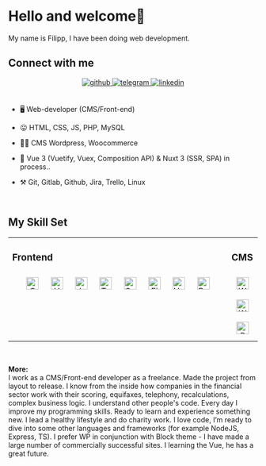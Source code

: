 # Hello and welcome👋

My name is Filipp, I have been doing web development. <br>

## Connect with me  
<div align="center">
<a href="https://github.com/FilippAkbas" target="_blank">
<img src=https://img.shields.io/badge/github-%2324292e.svg?&style=for-the-badge&logo=github&logoColor=white alt=github style="margin-bottom: 5px;" />
</a>
<a href="https://t.me/FilippAkbas" target="_blank">
<img src=https://img.shields.io/badge/telegram-%231E77B5.svg?&style=for-the-badge&logo=telegram&logoColor=white alt=telegram style="margin-bottom: 5px;" />
</a>
<a href="https://linkedin.com/in/filipp-akbas/" target="_blank">
<img src=https://img.shields.io/badge/linkedin-%231E77B5.svg?&style=for-the-badge&logo=linkedin&logoColor=white alt=linkedin style="margin-bottom: 5px;" />
</a>
</div>  

</br>

- 🖥  Web-developer (CMS/Front-end)<br>

- 😛 HTML, CSS, JS, PHP, MySQL
- 🧙‍♂️ CMS Wordpress, Woocommerce<br>
- 🔧 Vue 3 (Vuetify, Vuex, Composition API) & Nuxt 3 (SSR, SPA) in process..
- ⚒  Git, Gitlab, Github, Jira, Trello, Linux

</br>

## My Skill Set  
<table width="100%"><tr width="100%"><td valign="top" width="100%">



### Frontend  
<div align="center">  
<a href="https://www.w3schools.com/css/" target="_blank"><img style="margin: 10px" src="https://profilinator.rishav.dev/skills-assets/css3-original-wordmark.svg" alt="CSS3" height="25" /></a>  
<a href="https://en.wikipedia.org/wiki/HTML5" target="_blank"><img style="margin: 10px" src="https://profilinator.rishav.dev/skills-assets/html5-original-wordmark.svg" alt="HTML5" height="25" /></a>  
<a href="https://www.javascript.com/" target="_blank"><img style="margin: 10px" src="https://profilinator.rishav.dev/skills-assets/javascript-original.svg" alt="JavaScript" height="25" /></a>  
<a href="https://www.typescriptlang.org/" target="_blank"><img style="margin: 10px" src="https://profilinator.rishav.dev/skills-assets/typescript-original.svg" alt="TypeScript" height="25" /></a>  
<a href="https://sass-lang.com/" target="_blank"><img style="margin: 10px" src="https://profilinator.rishav.dev/skills-assets/sass-original.svg" alt="Sass" height="25" /></a>  
<a href="https://www.figma.com/" target="_blank"><img style="margin: 10px" src="https://profilinator.rishav.dev/skills-assets/figma-icon.svg" alt="Figma" height="25" /></a>  
<a href="https://vuejs.org/" target="_blank"><img style="margin: 10px" src="https://profilinator.rishav.dev/skills-assets/vuejs-original-wordmark.svg" alt="Vue.js" height="25" /></a>  
<a href="https://reactjs.org/" target="_blank"><img style="margin: 10px" src="https://profilinator.rishav.dev/skills-assets/react-original-wordmark.svg" alt="React" height="25" /></a>  
</div>

</td><td>

### CMS  
<div align="center">  
<a href="https://woocommerce.com/" target="_blank"><img style="margin: 10px" src="https://profilinator.rishav.dev/skills-assets/woocommerce.png" alt="WooCommerce" height="25" /></a>  
<a href="https://wordpress.com/" target="_blank"><img style="margin: 10px" src="https://profilinator.rishav.dev/skills-assets/wordpress.png" alt="WordPress" height="25" /></a>  
<a href="https://www.php.net/" target="_blank"><img style="margin: 10px" src="https://profilinator.rishav.dev/skills-assets/php-original.svg" alt="PHP" height="25" /></a>  	
</div>
  
</td></tr>

</table>  

<br/>  

**More:**<br>
I work as a CMS/Front-end developer as a freelance. Made the project from layout to release. I know from the inside how companies in the financial sector work with their scoring, equifaxes, telephony, recalculations, complex business logic. I understand other people's code.
Every day I improve my programming skills. Ready to learn and experience something new. I lead a healthy lifestyle and do charity work. I love code, I’m ready to dive into some other languages and frameworks (for example NodeJS, Express, TS). I prefer WP in conjunction with Block theme - I have made a large number of commercially successful sites. 
I learning the Vue, he has a great future.
